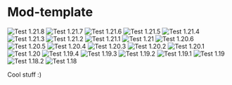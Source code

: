 <!-- modrinth_exclude.start -->
# Mod-template

<!-- build_test.start -->
![Test 1.21.8](https://img.shields.io/badge/1.21.8-success-brightgreen?style=flat) ![Test 1.21.7](https://img.shields.io/badge/1.21.7-success-brightgreen?style=flat) ![Test 1.21.6](https://img.shields.io/badge/1.21.6-success-brightgreen?style=flat) ![Test 1.21.5](https://img.shields.io/badge/1.21.5-success-brightgreen?style=flat) ![Test 1.21.4](https://img.shields.io/badge/1.21.4-success-brightgreen?style=flat) ![Test 1.21.3](https://img.shields.io/badge/1.21.3-success-brightgreen?style=flat) ![Test 1.21.2](https://img.shields.io/badge/1.21.2-success-brightgreen?style=flat) ![Test 1.21.1](https://img.shields.io/badge/1.21.1-success-brightgreen?style=flat) ![Test 1.21](https://img.shields.io/badge/1.21-success-brightgreen?style=flat) ![Test 1.20.6](https://img.shields.io/badge/1.20.6-success-brightgreen?style=flat) ![Test 1.20.5](https://img.shields.io/badge/1.20.5-success-brightgreen?style=flat) ![Test 1.20.4](https://img.shields.io/badge/1.20.4-success-brightgreen?style=flat) ![Test 1.20.3](https://img.shields.io/badge/1.20.3-success-brightgreen?style=flat) ![Test 1.20.2](https://img.shields.io/badge/1.20.2-success-brightgreen?style=flat) ![Test 1.20.1](https://img.shields.io/badge/1.20.1-success-brightgreen?style=flat) ![Test 1.20](https://img.shields.io/badge/1.20-success-brightgreen?style=flat) ![Test 1.19.4](https://img.shields.io/badge/1.19.4-success-brightgreen?style=flat) ![Test 1.19.3](https://img.shields.io/badge/1.19.3-success-brightgreen?style=flat) ![Test 1.19.2](https://img.shields.io/badge/1.19.2-success-brightgreen?style=flat) ![Test 1.19.1](https://img.shields.io/badge/1.19.1-success-brightgreen?style=flat) ![Test 1.19](https://img.shields.io/badge/1.19-success-brightgreen?style=flat) ![Test 1.18.2](https://img.shields.io/badge/1.18.2-success-brightgreen?style=flat) ![Test 1.18](https://img.shields.io/badge/1.18-success-brightgreen?style=flat) 
<!-- build_test.end -->
<!-- modrinth_exclude.end -->

Cool stuff :)
